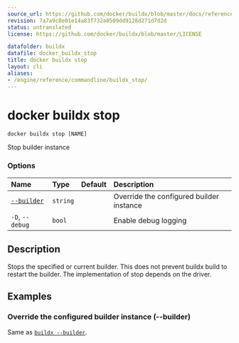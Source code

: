 ```yaml
---
source_url: https://github.com/docker/buildx/blob/master/docs/reference/buildx_stop.md
revision: 7a7a9c8e01e14a83f732a0509dd9128d271d7d2d
status: untranslated
license: https://github.com/docker/buildx/blob/master/LICENSE

datafolder: buildx
datafile: docker_buildx_stop
title: docker buildx stop
layout: cli
aliases:
- /engine/reference/commandline/buildx_stop/
---
```


# docker buildx stop

```
docker buildx stop [NAME]
```

Stop builder instance

### Options

| Name                    | Type     | Default | Description                              |
|:------------------------|:---------|:--------|:-----------------------------------------|
| [`--builder`](#builder) | `string` |         | Override the configured builder instance |
| `-D`, `--debug`         | `bool`   |         | Enable debug logging                     |



## Description

Stops the specified or current builder. This does not prevent buildx build to
restart the builder. The implementation of stop depends on the driver.

## Examples

### <a name="builder"></a> Override the configured builder instance (--builder)

Same as [`buildx --builder`](index.md#builder).

